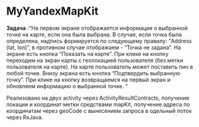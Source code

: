 # MyYandexMapKit
**Задача** :"На первом экране отображается информация о выбранной точке на карте, если она была выбрана. В случае, если точка была определена, надпись формируется по следующему правилу: “Address (lat, lon)”, в противном случае отображаем - “Точка не задана”. На экране есть кнопка “Показать на карте”. При клике на кнопку переходим на экран карты с геолокацией пользователя (без метки пользователя на карте). На карте пользователь может поставить пин в любой точке. Внизу экрана есть кнопка “Подтвердить выбранную точку”. При клике на кнопку возвращаемся на первый экран и обновляем информацию о выбранной точке. "

Реализовано на двух activity через ActivityResultContracts, получение локации и координат метки средствами mapKit, получение адреса по координатам через geoCode с вынесением запроса в одельный поток через RxJava.
